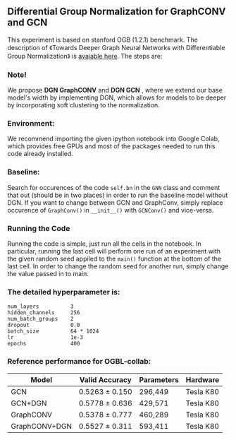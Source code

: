 ## Differential Group Normalization for GraphCONV and GCN

This experiment is based on stanford OGB (1.2.1) benchmark. The description of 《Towards Deeper Graph Neural Networks with Differentiable Group Normalization》 is [avaiable here](https://arxiv.org/abs/2006.06972). The steps are:

### Note!
We propose **DGN GraphCONV** and **DGN GCN** , where we extend our base model's width by implementing DGN, which allows for models to be deeper by incorporating soft clustering to the normalization. 

### Environment:
We recommend importing the given ipython notebook into Google Colab, which provides free GPUs and most of the packages needed to run this code already installed.

### Baseline:
Search for occurences of the code `self.bn` in the `GNN` class and comment that out (should be in two places) in order to run the baseline model without DGN. If you want to change between GCN and GraphConv, simply replace occurence of `GraphConv()` in `__init__()` with `GCNConv()` and vice-versa.

### Running the Code
Running the code is simple, just run all the cells in the notebook. In particular, running the last cell will perform one run of an experiment with the given random seed appiled to the `main()` function at the bottom of the last cell. In order to change the random seed for another run, simply change the value passed in to main.
  
### The **detailed hyperparameter** is:

```
num_layers          3
hidden_channels     256
num_batch_groups    2
dropout             0.0
batch_size          64 * 1024
lr                  1e-3
epochs              400
```

### Reference performance for OGBL-collab:

| Model                 |Valid Accuracy   | Parameters    | Hardware |
| --------------------  | --------------- | ------------- |----------|
| GCN                   | 0.5263  ± 0.150 | 296,449  | Tesla K80 |
| GCN+DGN               | 0.5778  ± 0.636 | 429,571 | Tesla K80 |
| GraphCONV             | 0.5378  ± 0.777 | 460,289 | Tesla K80 |
| GraphCONV+DGN         | 0.5527  ± 0.311 | 593,411  | Tesla K80 |
